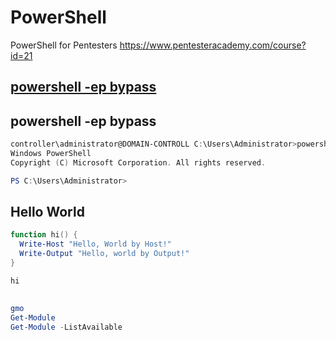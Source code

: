 # PowerShell
PowerShell for Pentesters
https://www.pentesteracademy.com/course?id=21

## [powershell -ep bypass](#powershell--ep-bypass-1)

## powershell -ep bypass
```PowerShell
controller\administrator@DOMAIN-CONTROLL C:\Users\Administrator>powershell -ep bypass
Windows PowerShell
Copyright (C) Microsoft Corporation. All rights reserved.

PS C:\Users\Administrator>
```

## Hello World
```PowerShell
function hi() {
  Write-Host "Hello, World by Host!"
  Write-Output "Hello, world by Output!"
}

hi
```

## 
```PowerShell
gmo
Get-Module
Get-Module -ListAvailable
```

## 
```PowerShell

```

## 
```PowerShell

```

## 
```PowerShell

```

## 
```PowerShell

```